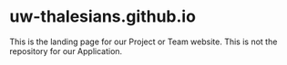 # uw-thalesians.github.io
This is the landing page for our Project or Team website. This is not the repository for our Application. 
